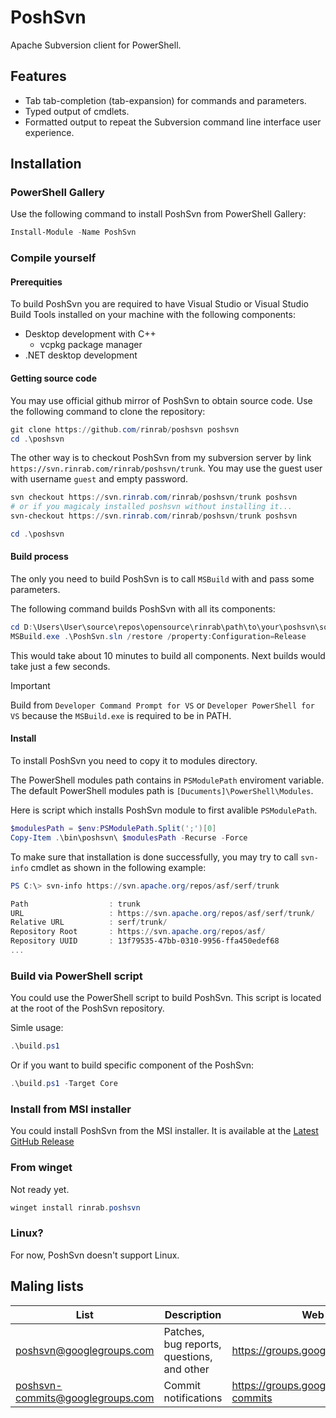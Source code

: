 ﻿# PoshSvn

Apache Subversion client for PowerShell.

## Features

- Tab tab-completion (tab-expansion) for commands and parameters.
- Typed output of cmdlets.
- Formatted output to repeat the Subversion command line interface user experience.

## Installation

### PowerShell Gallery

Use the following command to install PoshSvn from PowerShell Gallery:

```powershell
Install-Module -Name PoshSvn
```

### Compile yourself

#### Prerequities

To build PoshSvn you are required to have Visual Studio or Visual Studio Build
Tools installed on your machine with the following components:
- Desktop development with C++
  - vcpkg package manager
- .NET desktop development

#### Getting source code

You may use official github mirror of PoshSvn to obtain source code.
Use the following command to clone the repository:

```powershell
git clone https://github.com/rinrab/poshsvn poshsvn
cd .\poshsvn
```

The other way is to checkout PoshSvn from my subversion server by
link `https://svn.rinrab.com/rinrab/poshsvn/trunk`. You may use
the guest user with username `guest` and empty password.

```powershell
svn checkout https://svn.rinrab.com/rinrab/poshsvn/trunk poshsvn
# or if you magicaly installed poshsvn without installing it...
svn-checkout https://svn.rinrab.com/rinrab/poshsvn/trunk poshsvn

cd .\poshsvn
```

#### Build process

The only you need to build PoshSvn is to call `MSBuild` with and pass some parameters.

The following command builds PoshSvn with all its components:

```powershell
cd D:\Users\User\source\repos\opensource\rinrab\path\to\your\poshsvn\source\code\to\build
MSBuild.exe .\PoshSvn.sln /restore /property:Configuration=Release
```

This would take about 10 minutes to build all components. Next builds would take just a few seconds.

> [!IMPORTANT]
> Build from `Developer Command Prompt for VS` or `Developer PowerShell for VS`
> because the `MSBuild.exe` is required to be in PATH.

#### Install

To install PoshSvn you need to copy it to modules directory.

The PowerShell modules path contains in `PSModulePath` enviroment variable.
The default PowerShell modules path is `[Ducuments]\PowerShell\Modules`.

Here is script which installs PoshSvn module to first avalible `PSModulePath`.

```powershell
$modulesPath = $env:PSModulePath.Split(';')[0]
Copy-Item .\bin\poshsvn\ $modulesPath -Recurse -Force
```

To make sure that installation is done successfully, you may try to call
`svn-info` cmdlet as shown in the following example:

```powershell
PS C:\> svn-info https://svn.apache.org/repos/asf/serf/trunk

Path                  : trunk
URL                   : https://svn.apache.org/repos/asf/serf/trunk/
Relative URL          : serf/trunk/
Repository Root       : https://svn.apache.org/repos/asf/
Repository UUID       : 13f79535-47bb-0310-9956-ffa450edef68
...
```

### Build via PowerShell script

You could use the PowerShell script to build PoshSvn. This script is located at the root of the PoshSvn repository.

Simle usage:

```powershell
.\build.ps1
```

Or if you want to build specific component of the PoshSvn:

```powershell
.\build.ps1 -Target Core
```

### Install from MSI installer

You could install PoshSvn from the MSI installer. It is available at the [Latest GitHub Release](https://github.com/rinrab/poshsvn/releases/latest)

### From winget

Not ready yet.

```powershell
winget install rinrab.poshsvn
```

### Linux?

For now, PoshSvn doesn't support Linux.

## Maling lists

| List | Description | Web Link
|---|---|---|
| poshsvn@googlegroups.com | Patches, bug reports, questions, and other | https://groups.google.com/g/poshsvn
| poshsvn-commits@googlegroups.com | Commit notifications | https://groups.google.com/g/poshsvn-commits

